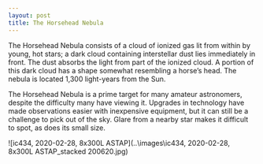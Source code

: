 ```yaml
---
layout: post
title: The Horsehead Nebula
---
```

The Horsehead Nebula consists of a cloud of ionized gas lit from within by young, hot stars; a dark cloud containing interstellar dust lies immediately in front. The dust absorbs the light from part of the ionized cloud. A portion of this dark cloud has a shape somewhat resembling a horse’s head. The nebula is located 1,300 light-years from the Sun.

The Horsehead Nebula is a prime target for many amateur astronomers, despite the difficulty many have viewing it. Upgrades in technology have made observations easier with inexpensive equipment, but it can still be a challenge to pick out of the sky. Glare from a nearby star makes it difficult to spot, as does its small size. 

![ic434, 2020-02-28, 8x300L ASTAP](..\images\ic434, 2020-02-28, 8x300L ASTAP_stacked 200620.jpg)
